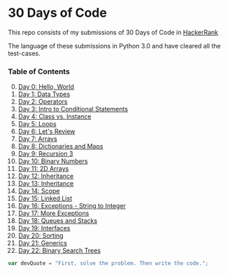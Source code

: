 # 30 Days of Code

This repo consists of my submissions of 30 Days of Code in [HackerRank](https://www.hackerrank.com)

The language of these submissions in Python 3.0 and have cleared all the test-cases.

### Table of Contents

0. [Day 0: Hello, World](/Solutions/Day%200/)
1. [Day 1: Data Types](/Solutions/Day%201/)
2. [Day 2: Operators](/Solutions/Day%202/)
3. [Day 3: Intro to Conditional Statements](/Solutions/Day%203/)
4. [Day 4: Class vs. Instance](/Solutions/Day%204/)
5. [Day 5: Loops](/Solutions/Day%205/)
6. [Day 6: Let's Review](/Solutions/Day%206/)
7. [Day 7: Arrays](/Solutions/Day%207/)
8. [Day 8: Dictionaries and Maps](/Solutions/Day%208/)
9. [Day 9: Recursion 3](/Solutions/Day%209/)
10. [Day 10: Binary Numbers](/Solutions/Day%2010/)
11. [Day 11: 2D Arrays](/Solutions/Day%2011/)
12. [Day 12: Inheritance](/Solutions/Day%2012/)
13. [Day 13: Inheritance](/Solutions/Day%2013/)
14. [Day 14: Scope](/Solutions/Day%2014/)
15. [Day 15: Linked List](/Solutions/Day%2015/)
16. [Day 16: Exceptions - String to Integer](/Solutions/Day%2016/)
17. [Day 17: More Exceptions](/Solutions/Day%2017/)
18. [Day 18: Queues and Stacks](/Solutions/Day%2018/)
19. [Day 19: Interfaces](/Solutions/Day%2019/)
20. [Day 20: Sorting](/Solutions/Day%2020/)
21. [Day 21: Generics](/Solutions/Day%2021/)
22. [Day 22: Binary Search Trees](/Solutions/Day%2022/)

```javascript
var devQuote = "First, solve the problem. Then write the code.";
```
